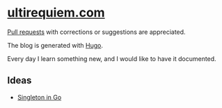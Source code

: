 # [ultirequiem.com](https://ultirequiem.com)

[Pull requests](https://github.com/UltiRequiem/articles)
with corrections or suggestions are appreciated.

The blog is generated with [Hugo](https://gohugo.io).

Every day I learn something new, and I would like to have it documented.

## Ideas

- [Singleton in Go]()
